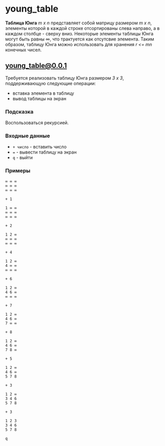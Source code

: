 # young_table

**Таблица Юнга** *m x n* представляет собой матрицу размером *m x n*, элементы которой в каждой строке отсортированы слева направо, а в каждом столбце - сверху вниз. Некоторые элементы таблицы Юнга могут быть равны ∞, что трактуется как отсутсвие элемента. Таким образом, таблицу Юнга можно использовать для хранения *r <= mn* конечных чисел.

## young_table@0.0.1
Требуется реализовать таблицу Юнга размером *3 x 3*, поддерживающую следующие операции:
- вставка элемента в таблицу
- вывод таблицы на экран

### Подсказка
Воспользоваться рекурсией.

### Входные данные
- `+ число` - вставить число
- `=` - вывести таблицу на экран
- `q` - выйти


### Примеры
```
∞ ∞ ∞
∞ ∞ ∞
∞ ∞ ∞

+ 1

1 ∞ ∞ 
∞ ∞ ∞ 
∞ ∞ ∞ 

+ 2

1 2 ∞ 
∞ ∞ ∞ 
∞ ∞ ∞ 

+ 4

1 2 ∞ 
4 ∞ ∞ 
∞ ∞ ∞ 

+ 6

1 2 ∞ 
4 6 ∞ 
∞ ∞ ∞ 

+ 7

1 2 ∞ 
4 6 ∞ 
7 ∞ ∞ 

+ 8

1 2 ∞ 
4 6 ∞ 
7 8 ∞ 

+ 5

1 2 ∞ 
4 6 ∞ 
5 7 8 

+ 3

1 2 ∞ 
3 4 6 
5 7 8 

+ 3

1 2 3 
3 4 6 
5 7 8 

q
```
